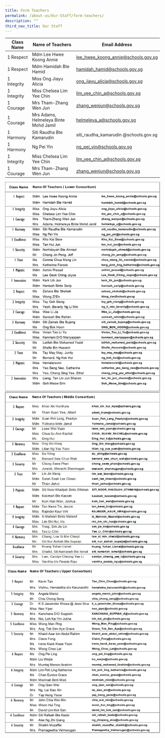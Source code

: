 ```yaml
---
title: Form Teachers
permalink: /about-us/Our-Staff/form-teachers/
description: ""
third_nav_title: Our Staff
---
```

| Class Name | Name of Teachers | Email Address |
| -------- | -------- | -------- |
| 1 Respect     | Mdm Lee Hwee Koong Annie | lee_hwee_koong_annie@schools.gov.sg   |
| 1 Respect  | Mdm Hamidah Bte Hamid | hamidah_hamid@schools.gov.sg|
| 1 Integrity     | Miss Ong Jiayu Alicia | ong_jiayu_alicia@schools.gov.sg   |
| 1 Integrity  | Miss Chelsea Lim Yee Chin | lim_yee_chin_a@schools.gov.sg|
| 1 Courage  | Mrs Tham-Zhang Wen Jun | zhang_wenjun@schools.gov.sg|
| 1 Courage   | Mrs Adams, Helmeleya Binte Mohd Jamil | helmeleya_a@schools.gov.sg   |
|1 Harmony | Siti Raudha Bte Kamarudin | siti_raudha_kamarudin @schools.gov.sg|
| 1 Harmony     | Ng Pei Yin | ng_pei_yin@schools.gov.sg   |
| 1 Integrity  | Miss Chelsea Lim Yee Chin | lim_yee_chin_a@schools.gov.sg|
| 1 Courage  | Mrs Tham-Zhang Wen Jun | zhang_wenjun@schools.gov.sg|







![](/images/ft2023t301a.jpg)<br>
![](/images/ft2023t302a.jpg)<br>
![](/images/ft2023t303.jpg)<br>